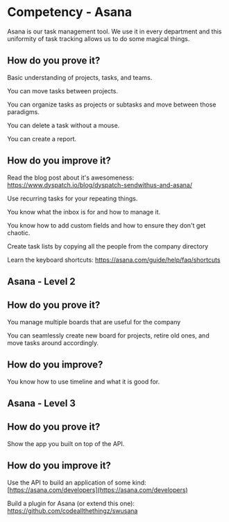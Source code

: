 # Competency - Asana

Asana is our task management tool.  We use it in every department and this uniformity of task tracking allows us to do some magical things.  

## How do you prove it?

Basic understanding of projects, tasks, and teams.

You can move tasks between projects.

You can organize tasks as projects or subtasks and move between those paradigms.

You can delete a task without a mouse.

You can create a report.

## How do you improve it?

Read the blog post about it's awesomeness: https://www.dyspatch.io/blog/dyspatch-sendwithus-and-asana/

Use recurring tasks for your repeating things.  

You know what the inbox is for and how to manage it.

You know how to add custom fields and how to ensure they don't get chaotic.

Create task lists by copying all the people from the company directory

Learn the keyboard shortcuts: https://asana.com/guide/help/faq/shortcuts

## Asana - Level 2

## How do you prove it?

You manage multiple boards that are useful for the company

You can seamlessly create new board for projects, retire old ones, and move tasks around accordingly. 

## How do you improve?

You know how to use timeline and what it is good for.

## Asana - Level 3

## How do you prove it?

Show the app you built on top of the API.

## How do you improve it?

Use the API to build an application of some kind: [https://asana.com/developers](https://asana.com/developers)

Build a plugin for Asana (or extend this one): https://github.com/codeallthethingz/swusana



